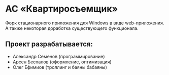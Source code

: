 АС «Квартиросъемщик»
=====

Форк стационарного приложения для Windows в виде web-приложения. А также некоторая доработка существующего функционала.

## Проект разрабатывается:
* Александр Семенов (программирование)
* Арсен Беспалов (оформление, оптимизация)
* Олег Ефимиов (троллинг и баяны бабаяны)